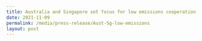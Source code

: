 ```yaml
---
title: Australia and Singapore set focus for low emissions cooperation in 2022
date: 2021-11-09
permalink: /media/press-release/Aust-Sg-low-emissions
layout: post
---
```

